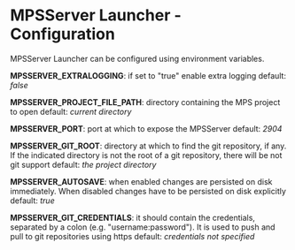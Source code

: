 # MPSServer Launcher - Configuration

MPSServer Launcher can be configured using environment variables.

**MPSSERVER_EXTRALOGGING**: if set to "true" enable extra logging
default: _false_

**MPSSERVER_PROJECT_FILE_PATH**: directory containing the MPS project to open
default: _current directory_

**MPSSERVER_PORT**: port at which to expose the MPSServer
default: _2904_

**MPSSERVER_GIT_ROOT**: directory at which to find the git repository, if any. If the indicated directory is not the root of a git repository, there will be not git support
default: _the project directory_

**MPSSERVER_AUTOSAVE**: when enabled changes are persisted on disk immediately. When disabled changes have to be persisted on disk explicitly
default: _true_

**MPSSERVER_GIT_CREDENTIALS**: it should contain the credentials, separated by a colon (e.g. "username:password"). It is used to push and pull to git repositories using https
default: _credentials not specified_
